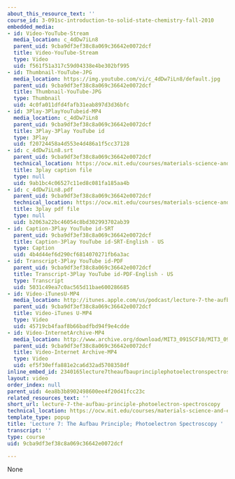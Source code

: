 ```yaml
---
about_this_resource_text: ''
course_id: 3-091sc-introduction-to-solid-state-chemistry-fall-2010
embedded_media:
- id: Video-YouTube-Stream
  media_location: c_4dDw7iLn8
  parent_uid: 9cba9df3ef38c8a069c36642e0072dcf
  title: Video-YouTube-Stream
  type: Video
  uid: f561f51a317c59d04338e4be302bf995
- id: Thumbnail-YouTube-JPG
  media_location: https://img.youtube.com/vi/c_4dDw7iLn8/default.jpg
  parent_uid: 9cba9df3ef38c8a069c36642e0072dcf
  title: Thumbnail-YouTube-JPG
  type: Thumbnail
  uid: 4c0fa011dfd4fafb31eab897d3d36bfc
- id: 3Play-3PlayYouTubeid-MP4
  media_location: c_4dDw7iLn8
  parent_uid: 9cba9df3ef38c8a069c36642e0072dcf
  title: 3Play-3Play YouTube id
  type: 3Play
  uid: f20724458a4d553e4d486a1f5cc37128
- id: c_4dDw7iLn8.srt
  parent_uid: 9cba9df3ef38c8a069c36642e0072dcf
  technical_location: https://ocw.mit.edu/courses/materials-science-and-engineering/3-091sc-introduction-to-solid-state-chemistry-fall-2010/resource-index/lecture-7-the-aufbau-principle-photoelectron-spectroscopy/c_4dDw7iLn8.srt
  title: 3play caption file
  type: null
  uid: 9ab1bc4c06527c11ed8c081fa185aa4b
- id: c_4dDw7iLn8.pdf
  parent_uid: 9cba9df3ef38c8a069c36642e0072dcf
  technical_location: https://ocw.mit.edu/courses/materials-science-and-engineering/3-091sc-introduction-to-solid-state-chemistry-fall-2010/resource-index/lecture-7-the-aufbau-principle-photoelectron-spectroscopy/c_4dDw7iLn8.pdf
  title: 3play pdf file
  type: null
  uid: b2063a22bc46054c8bd302993702ab39
- id: Caption-3Play YouTube id-SRT
  parent_uid: 9cba9df3ef38c8a069c36642e0072dcf
  title: Caption-3Play YouTube id-SRT-English - US
  type: Caption
  uid: 4b4d44ef6d290cf6814070271fb6a3ac
- id: Transcript-3Play YouTube id-PDF
  parent_uid: 9cba9df3ef38c8a069c36642e0072dcf
  title: Transcript-3Play YouTube id-PDF-English - US
  type: Transcript
  uid: 5031c49ea7c0ac565d11bae600286685
- id: Video-iTunesU-MP4
  media_location: http://itunes.apple.com/us/podcast/lecture-7-the-aufbau-principle/id414239810?i=90316911
  parent_uid: 9cba9df3ef38c8a069c36642e0072dcf
  title: Video-iTunes U-MP4
  type: Video
  uid: 45719cb4faaf8b66badfbd94f9e4cdde
- id: Video-InternetArchive-MP4
  media_location: http://www.archive.org/download/MIT3_091SCF10/MIT3_091SCF10lec07_300k.mp4
  parent_uid: 9cba9df3ef38c8a069c36642e0072dcf
  title: Video-Internet Archive-MP4
  type: Video
  uid: ef5f30effa881e2ca6d32ad5708358df
inline_embed_id: 2340165lecture7theaufbauprinciplephotoelectronspectroscopy28408655
layout: video
order_index: null
parent_uid: 4ea8b3b8902498600ee4f20d41fcc23c
related_resources_text: ''
short_url: lecture-7-the-aufbau-principle-photoelectron-spectroscopy
technical_location: https://ocw.mit.edu/courses/materials-science-and-engineering/3-091sc-introduction-to-solid-state-chemistry-fall-2010/resource-index/lecture-7-the-aufbau-principle-photoelectron-spectroscopy
template_type: popup
title: 'Lecture 7: The Aufbau Principle; Photoelectron Spectroscopy '
transcript: ''
type: course
uid: 9cba9df3ef38c8a069c36642e0072dcf

---
```

None